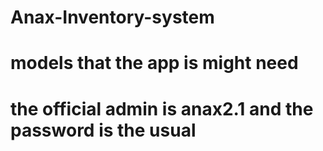 # Anax-Inventory-system
# models that the app is might need 
# the official admin is anax2.1 and the password is the usual
